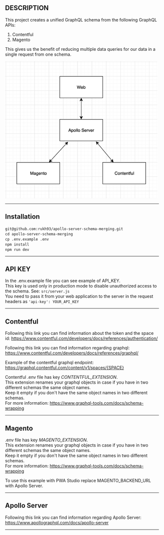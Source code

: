 **DESCRIPTION**
-
This project creates a unified GraphQL schema from the following GraphQL APIs:

1. Contentful
2. Magento

This gives us the benefit of reducing multiple data queries for our data in a single request from one schema.

<img src="./diagram.png" height="450">

---
**Installation**
-

`git@github.com:rukh93/apollo-server-schema-merging.git`\
`cd apollo-server-schema-merging`\
`cp .env.example .env`\
`npm install`\
`npm run dev`

---

**API KEY**
-

In the .env.example file you can see example of API_KEY.\
This key is used only in production mode to disable unauthorized access to the schema. See: `src/server.js`\
You need to pass it from your web application to the server in the request headers as `'api-key': YOUR_API_KEY`

---

**Contentful**
-
Following this link you can find information about the token and the space id:
https://www.contentful.com/developers/docs/references/authentication/

Following this link you can find information regarding graphql:
https://www.contentful.com/developers/docs/references/graphql/

Example of the contentful graphql endpoint:
https://graphql.contentful.com/content/v1/spaces/{SPACE}

Contentful .env file has key *CONTENTFUL_EXTENSION*.\
This extension renames your graphql objects in case if you have in two different schemas the same object names.\
Keep it empty if you don't have the same object names in two different schemas.\
For more information: https://www.graphql-tools.com/docs/schema-wrapping

---

**Magento**
-

.env file has key *MAGENTO_EXTENSION*.\
This extension renames your graphql objects in case if you have in two different schemas the same object names.\
Keep it empty if you don't have the same object names in two different schemas.\
For more information: https://www.graphql-tools.com/docs/schema-wrapping

To use this example with PWA Studio replace MAGENTO_BACKEND_URL with Apollo Server. 

---

**Apollo Server**
-

Following this link you can find information regarding Apollo Server:
https://www.apollographql.com/docs/apollo-server

---